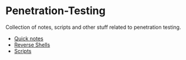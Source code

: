 # Penetration-Testing
Collection of notes, scripts and other stuff related to penetration testing.

* [Quick notes](https://github.com/caabv/Penetration-Testing/blob/master/QuickNotes.md)
* [Reverse Shells](https://github.com/caabv/Penetration-Testing/blob/master/Reverse-Shells.md) 
* [Scripts](https://github.com/caabv/Scripts)
